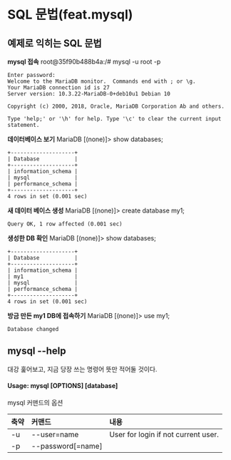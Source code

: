 # SQL 문법(feat.mysql)

## 예제로 익히는 SQL 문법

**mysql 접속** root@35f90b488b4a:/# mysql -u root -p
~~~
Enter password:
Welcome to the MariaDB monitor.  Commands end with ; or \g.
Your MariaDB connection id is 27
Server version: 10.3.22-MariaDB-0+deb10u1 Debian 10

Copyright (c) 2000, 2018, Oracle, MariaDB Corporation Ab and others.

Type 'help;' or '\h' for help. Type '\c' to clear the current input statement.

~~~

**데이터베이스 보기** MariaDB [(none)]> show databases;
~~~
+--------------------+
| Database           |
+--------------------+
| information_schema |
| mysql              |
| performance_schema |
+--------------------+
4 rows in set (0.001 sec)
~~~

**새 데이터 베이스 생성** MariaDB [(none)]> create database my1;
~~~
Query OK, 1 row affected (0.001 sec)
~~~

**생성한 DB 확인** MariaDB [(none)]> show databases;
~~~
+--------------------+
| Database           |
+--------------------+
| information_schema |
| my1                |
| mysql              |
| performance_schema |
+--------------------+
4 rows in set (0.001 sec)
~~~

**방금 만든 my1 DB에 접속하기** MariaDB [(none)]> use my1;
~~~
Database changed
~~~













## mysql --help
대강 훑어보고, 지금 당장 쓰는 명령어 뜻만 적어둘 것이다.

#### Usage: mysql [OPTIONS] [database]

mysql 커맨드의 옵션

|축약|커맨드|내용|
|:---|:---|:---|
| -u | --user=name  |   User for login if not current user.|
| -p | --password[=name] | |
